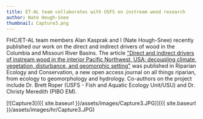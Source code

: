```yaml
---
title: ET-AL team collaborates with USFS on instream wood research
author: Nate Hough-Snee
thumbnail: Capture3.png
---
```


FHC/ET-AL team members Alan Kasprak and I (Nate Hough-Snee) recently published our work on the direct and indirect drivers of wood in the Columbia and Missouri River Basins. The article ["Direct and indirect drivers of instream wood in the interior Pacific Northwest, USA: decoupling climate, vegetation, disturbance, and geomorphic setting"](http://www.degruyter.com/view/j/remc.2014.2.issue-1/remc-2014-0002/remc-2014-0002.xml) was published in Riparian Ecology and Conservation, a new open access journal on all things riparian, from ecology to geomorphology and hydrology. Co-authors on the project include Dr. Brett Roper (USFS - Fish and Aquatic Ecology Unit/USU) and Dr. Christy Meredith (PIBO EM). 

[![Capture3]({{ site.baseurl }}/assets/images/Capture3.JPG)]({{ site.baseurl }}/assets/images/hr/Capture3.JPG)

